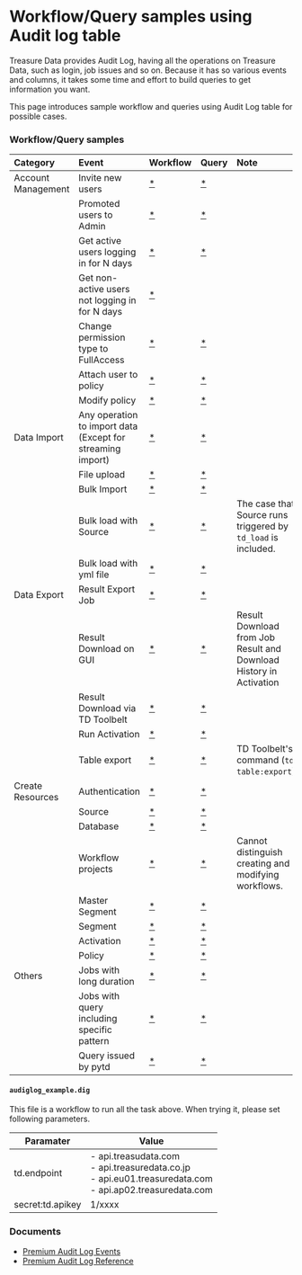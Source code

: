 # Workflow/Query samples using Audit log table

Treasure Data provides Audit Log, having all the operations on Treasure Data, such as login, job issues and so on. Because it has so various events and columns, it takes some time and effort to build queries to get information you want.  

This page introduces sample workflow and queries using Audit Log table for possible cases.

### Workflow/Query samples


|Category|Event|Workflow|Query|Note|
|:----|:----|:----|:----|:----|
|Account Management|Invite new users                              | [*](/detection_samples.dig#L9) |[*](queries/invite_new_user.sql)| |
| |Promoted users to Admin                       | [*](/detection_samples.dig#L12) |[*](queries/promote_to_admin.sql)| |
| |Get active users logging in for N days        | [*](/detection_samples.dig#L15) |[*](queries/active_users.sql)| |
| |Get non-active users not logging in for N days|[*](/detection_samples.dig#L20)| | |
| |Change permission type to FullAccess| [*](/detection_samples.dig#L48)|[*](queries/promote_to_fullaccess.sql)| |
| |Attach user to policy| [*](/detection_samples.dig#L51)|[*](queries/attach_user_to_policy.sql)| |
| |Modify policy| [*](/detection_samples.dig#L54)|[*](queries/modify_policy.sql)| |
|Data Import|Any operation to import data (Except for streaming import)| [*](/detection_samples.dig#L59)|[*](queries/operation_importing_data.sql)| |
| |File upload|[*](/detection_samples.dig#L62)|[*](queries/file_upload.sql)| |
| |Bulk Import|[*](/detection_samples.dig#L65)|[*](queries/bulk_import.sql)| |
| |Bulk load with Source|[*](/detection_samples.dig#L68)|[*](queries/bulk_load_with_source.sql)|The case that Source runs triggered by `td_load` is included.|
| |Bulk load with yml file| [*](/detection_samples.dig#L71)|[*](queries/bulk_load_with_yml.sql)| |
|Data Export|Result Export Job|[*](/detection_samples.dig#L75)|[*](queries/result_export_job.sql)| |
| |Result Download on GUI|[*](/detection_samples.dig#L78)|[*](queries/result_download.sql)|Result Download from Job Result and Download History in Activation|
| |Result Download via TD Toolbelt|[*](/detection_samples.dig#L81)|[*](queries/result_download_with_toolbelt.sql)| |
| |Run Activation|[*](/detection_samples.dig#L84)|[*](queries/run_activation.sql)| |
| |Table export|[*](/detection_samples.dig#L87)|[*](queries/table_export.sql)|TD Toolbelt's command (`td table:export`)|
|Create Resources|Authentication|[*](/detection_samples.dig#L91)|[*](queries/create_authentication.sql)| |
| |Source|[*](/detection_samples.dig#L94)|[*](queries/create_source.sql)| |
| |Database|[*](/detection_samples.dig#L97)|[*](queries/create_database.sql)| |
| |Workflow projects|[*](/detection_samples.dig#L100)|[*](queries/create_workflow_project.sql)| Cannot distinguish creating and modifying workflows.|
| |Master Segment|[*](/detection_samples.dig#L103)|[*](queries/create_master_segment.sql)| |
| |Segment|[*](/detection_samples.dig#L106)|[*](queries/create_segment.sql)| |
| |Activation|[*](/detection_samples.dig#L109)|[*](queries/create_activation.sql)| |
| |Policy|[*](/detection_samples.dig#L112)|[*](queries/create_policy.sql)| |
|Others|Jobs with long duration|[*](/detection_samples.dig#L116)|[*](queries/get_long_duration_job.sql)| |
| |Jobs with query including specific pattern|[*](/detection_samples.dig#L121)|[*](queries/get_job_with_query_matching_pattern.sql)| |
| |Query issued by pytd|[*](/detection_samples.dig#L126)|[*](queries/get_job_issued_by_pytd.sql)| | |

#### `audiglog_example.dig`
This file is a workflow to run all the task above. When trying it, please set following parameters.

| Paramater | Value |
| ---- | ---- |
| td.endpoint | - api.treasudata.com <br> - api.treasuredata.co.jp <br> -  api.eu01.treasuredata.com <br> -  api.ap02.treasuredata.com  |
|secret:td.apikey | 1/xxxx |

### Documents
- [Premium Audit Log Events](https://docs.treasuredata.com/display/public/PD/Premium+Audit+Log+Events)
- [Premium Audit Log Reference](https://docs.treasuredata.com/display/public/PD/Premium+Audit+Log+Reference)
